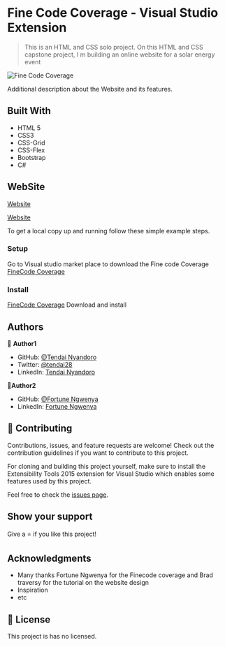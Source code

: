 

# Fine Code Coverage - Visual Studio Extension

> This is an HTML and CSS solo project. On this HTML and CSS capstone project, I m building an online website for a solar energy event

![Fine Code Coverage](https://user-images.githubusercontent.com/30318155/95675494-00c91c00-0bb8-11eb-9f36-e03fe593015a.png)


Additional description about the Website and its features.

## Built With

- HTML 5
- CSS3
- CSS-Grid
- CSS-Flex
- Bootstrap
- C#


## WebSite

[Website](https://raw.githack.com/FortuneN/FineCodeCoverageWebsite/feature-FineCodeCoverage/index.html)

[Website](https://www.finecodecoverage.com/)



To get a local copy up and running follow these simple example steps.


### Setup

Go to Visual studio market place to download the Fine code Coverage [FineCode Coverage](https://marketplace.visualstudio.com/items?itemName=FortuneNgwenya.FineCodeCoverage)

### Install

[FineCode Coverage](https://marketplace.visualstudio.com/items?itemName=FortuneNgwenya.FineCodeCoverage) Download and install


## Authors

👤 **Author1**

- GitHub: [@Tendai Nyandoro](https://github.com/tnyandoro)
- Twitter: [@tendai28](https://twitter.com/tendai28)
- LinkedIn: [Tendai Nyandoro](https://www.linkedin.com/in/tendai-nyandoro-a8060826/)


👤**Author2**

- GitHub: [@Fortune Ngwenya](https://github.com/FortuneN)
- LinkedIn: [Fortune Ngwenya](https://www.linkedin.com/in/fortune-ngwenya-41572611/)



## 🤝 Contributing

Contributions, issues, and feature requests are welcome!
Check out the contribution guidelines if you want to contribute to this project.

For cloning and building this project yourself, make sure to install the Extensibility Tools 2015 extension for Visual Studio which enables some features used by this project.

Feel free to check the [issues page](https://github.com/FortuneN/FineCodeCoverage).

## Show your support

Give a ⭐️ if you like this project!

## Acknowledgments

- Many thanks Fortune Ngwenya for the Finecode coverage and Brad traversy for the tutorial on the website design
- Inspiration
- etc

## 📝 License

This project is has no licensed.

